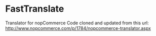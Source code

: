 # FastTranslate
Translator for nopCommerce
Code cloned and updated from this url:
http://www.nopcommerce.com/p/1784/nopcommerce-translator.aspx
